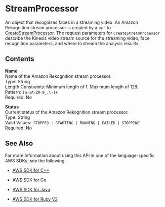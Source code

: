 # StreamProcessor<a name="API_StreamProcessor"></a>

An object that recognizes faces in a streaming video\. An Amazon Rekognition stream processor is created by a call to [CreateStreamProcessor](API_CreateStreamProcessor.md)\. The request parameters for `CreateStreamProcessor` describe the Kinesis video stream source for the streaming video, face recognition parameters, and where to stream the analysis resullts\. 

## Contents<a name="API_StreamProcessor_Contents"></a>

 **Name**   
Name of the Amazon Rekognition stream processor\.   
Type: String  
Length Constraints: Minimum length of 1\. Maximum length of 128\.  
Pattern: `[a-zA-Z0-9_.\-]+`   
Required: No

 **Status**   
Current status of the Amazon Rekognition stream processor\.  
Type: String  
Valid Values:` STOPPED | STARTING | RUNNING | FAILED | STOPPING`   
Required: No

## See Also<a name="API_StreamProcessor_SeeAlso"></a>

For more information about using this API in one of the language\-specific AWS SDKs, see the following:

+  [AWS SDK for C\+\+](http://docs.aws.amazon.com/goto/SdkForCpp/rekognition-2016-06-27/StreamProcessor) 

+  [AWS SDK for Go](http://docs.aws.amazon.com/goto/SdkForGoV1/rekognition-2016-06-27/StreamProcessor) 

+  [AWS SDK for Java](http://docs.aws.amazon.com/goto/SdkForJava/rekognition-2016-06-27/StreamProcessor) 

+  [AWS SDK for Ruby V2](http://docs.aws.amazon.com/goto/SdkForRubyV2/rekognition-2016-06-27/StreamProcessor) 